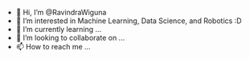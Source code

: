 - 👋 Hi, I’m @RavindraWiguna
- 👀 I’m interested in Machine Learning, Data Science, and Robotics :D
- 🌱 I’m currently learning ...
- 💞️ I’m looking to collaborate on ...
- 📫 How to reach me ...

<!---
RavindraWiguna/RavindraWiguna is a ✨ special ✨ repository because its `README.md` (this file) appears on your GitHub profile.
You can click the Preview link to take a look at your changes.
--->
